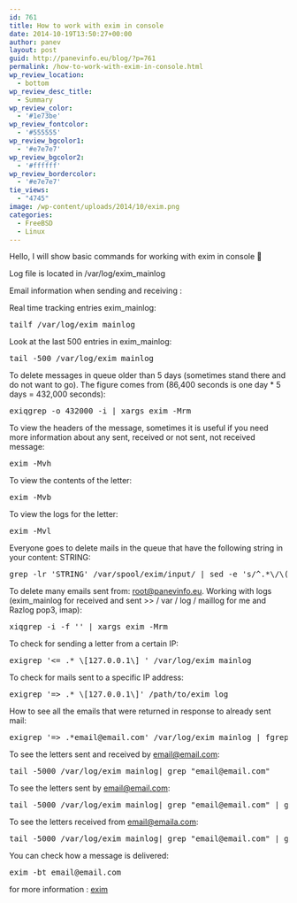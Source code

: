 ```yaml
---
id: 761
title: How to work with exim in console
date: 2014-10-19T13:50:27+00:00
author: panev
layout: post
guid: http://panevinfo.eu/blog/?p=761
permalink: /how-to-work-with-exim-in-console.html
wp_review_location:
  - bottom
wp_review_desc_title:
  - Summary
wp_review_color:
  - '#1e73be'
wp_review_fontcolor:
  - '#555555'
wp_review_bgcolor1:
  - '#e7e7e7'
wp_review_bgcolor2:
  - '#ffffff'
wp_review_bordercolor:
  - '#e7e7e7'
tie_views:
  - "4745"
image: /wp-content/uploads/2014/10/exim.png
categories:
  - FreeBSD
  - Linux
---
```

Hello, I will show basic commands for working with exim in console 🙂

Log file is located in /var/log/exim_mainlog

Email information when sending and receiving :

Real time tracking entries exim_mainlog:

<pre>tailf /var/log/exim_mainlog
</pre>

Look at the last 500 entries in exim_mainlog:

<pre>tail -500 /var/log/exim_mainlog
</pre>

To delete messages in queue older than 5 days (sometimes stand there and do not want to go). The figure comes from (86,400 seconds is one day * 5 days = 432,000 seconds):

<pre
>exiqgrep -o 432000 -i | xargs exim -Mrm
</pre>

To view the headers of the message, sometimes it is useful if you need more information about any sent, received or not sent, not received message: 

<pre>exim -Mvh
</pre>

To view the contents of the letter: 

<pre>exim -Mvb
</pre>

To view the logs for the letter:

<pre>exim -Mvl
</pre>

Everyone goes to delete mails in the queue that have the following string in your content: STRING:

<pre>grep -lr 'STRING' /var/spool/exim/input/ | sed -e 's/^.*\/\([a-zA-Z0-9-]*\)-[DH]$/\1/g' | xargs exim -Mrm
</pre>

To delete many emails sent from: root@panevinfo.eu. Working with logs (exim_mainlog for received and sent >> / var / log / maillog for me and Razlog pop3, imap):

<pre>xiqgrep -i -f '' | xargs exim -Mrm
</pre>

To check for sending a letter from a certain IP: 

<pre>exigrep '&lt;= .* \[127.0.0.1\] ' /var/log/exim_mainlog
</pre>

To check for mails sent to a specific IP address: 

<pre>exigrep '=> .* \[127.0.0.1\]' /path/to/exim_log
</pre>

How to see all the emails that were returned in response to already sent mail: 

<pre>exigrep '=> .*email@email.com' /var/log/exim_mainlog | fgrep '&lt;='
</pre>

To see the letters sent and received by email@email.com: 

<pre>tail -5000 /var/log/exim_mainlog| grep "email@email.com"
</pre>

To see the letters sent by email@email.com: 

<pre>tail -5000 /var/log/exim_mainlog| grep "email@email.com" | grep "&lt;="
</pre>

To see the letters received from email@emaila.com: 

<pre>tail -5000 /var/log/exim_mainlog| grep "email@email.com" | grep "=>"
</pre>

You can check how a message is delivered:

<pre>exim -bt email@email.com
</pre>

for more information : <a href="http://www.exim.org/docs.html" title="exim" target="_blank">exim</a>
